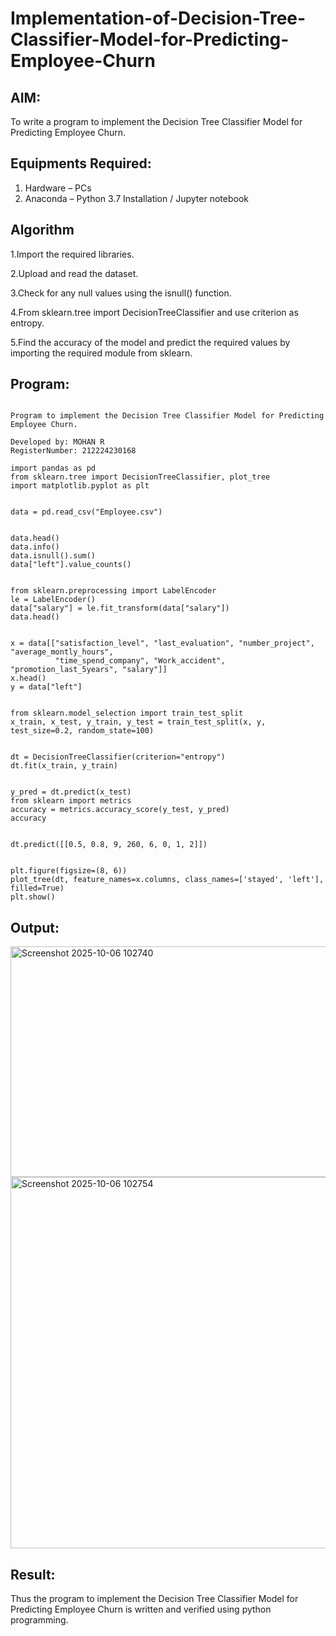 # Implementation-of-Decision-Tree-Classifier-Model-for-Predicting-Employee-Churn

## AIM:
To write a program to implement the Decision Tree Classifier Model for Predicting Employee Churn.

## Equipments Required:
1. Hardware – PCs
2. Anaconda – Python 3.7 Installation / Jupyter notebook

## Algorithm
1.Import the required libraries.

2.Upload and read the dataset.

3.Check for any null values using the isnull() function.

4.From sklearn.tree import DecisionTreeClassifier and use criterion as entropy.

5.Find the accuracy of the model and predict the required values by importing the required module from sklearn.


## Program:
```

Program to implement the Decision Tree Classifier Model for Predicting Employee Churn.

Developed by: MOHAN R
RegisterNumber: 212224230168

```

```
import pandas as pd
from sklearn.tree import DecisionTreeClassifier, plot_tree
import matplotlib.pyplot as plt 


data = pd.read_csv("Employee.csv")


data.head()
data.info()
data.isnull().sum()
data["left"].value_counts()


from sklearn.preprocessing import LabelEncoder
le = LabelEncoder()
data["salary"] = le.fit_transform(data["salary"])
data.head()


x = data[["satisfaction_level", "last_evaluation", "number_project", "average_montly_hours",
          "time_spend_company", "Work_accident", "promotion_last_5years", "salary"]]
x.head()
y = data["left"]


from sklearn.model_selection import train_test_split
x_train, x_test, y_train, y_test = train_test_split(x, y, test_size=0.2, random_state=100)


dt = DecisionTreeClassifier(criterion="entropy")
dt.fit(x_train, y_train)


y_pred = dt.predict(x_test)
from sklearn import metrics
accuracy = metrics.accuracy_score(y_test, y_pred)
accuracy


dt.predict([[0.5, 0.8, 9, 260, 6, 0, 1, 2]])


plt.figure(figsize=(8, 6))
plot_tree(dt, feature_names=x.columns, class_names=['stayed', 'left'], filled=True)
plt.show() 

```

## Output:


<img width="668" height="369" alt="Screenshot 2025-10-06 102740" src="https://github.com/user-attachments/assets/44424f83-33c2-4d3b-8fcf-5cd27389b50d" />


<img width="881" height="594" alt="Screenshot 2025-10-06 102754" src="https://github.com/user-attachments/assets/bcf3bb5e-46ec-44b8-8ec8-bd9a2f4101d0" />




## Result:
Thus the program to implement the  Decision Tree Classifier Model for Predicting Employee Churn is written and verified using python programming.
